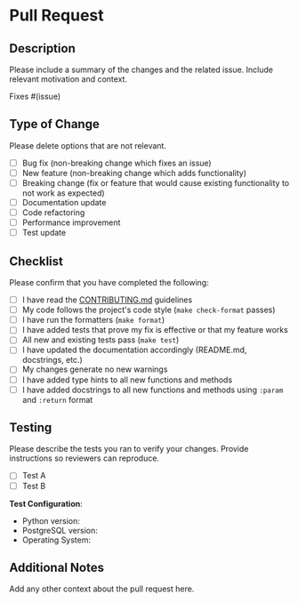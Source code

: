 # Pull Request

## Description

Please include a summary of the changes and the related issue. Include relevant motivation and context.

Fixes #(issue)

## Type of Change

Please delete options that are not relevant.

- [ ] Bug fix (non-breaking change which fixes an issue)
- [ ] New feature (non-breaking change which adds functionality)
- [ ] Breaking change (fix or feature that would cause existing functionality to not work as expected)
- [ ] Documentation update
- [ ] Code refactoring
- [ ] Performance improvement
- [ ] Test update

## Checklist

Please confirm that you have completed the following:

- [ ] I have read the [CONTRIBUTING.md](../CONTRIBUTING.md) guidelines
- [ ] My code follows the project's code style (`make check-format` passes)
- [ ] I have run the formatters (`make format`)
- [ ] I have added tests that prove my fix is effective or that my feature works
- [ ] All new and existing tests pass (`make test`)
- [ ] I have updated the documentation accordingly (README.md, docstrings, etc.)
- [ ] My changes generate no new warnings
- [ ] I have added type hints to all new functions and methods
- [ ] I have added docstrings to all new functions and methods using `:param` and `:return` format

## Testing

Please describe the tests you ran to verify your changes. Provide instructions so reviewers can reproduce.

- [ ] Test A
- [ ] Test B

**Test Configuration**:
- Python version:
- PostgreSQL version:
- Operating System:

## Additional Notes

Add any other context about the pull request here.
